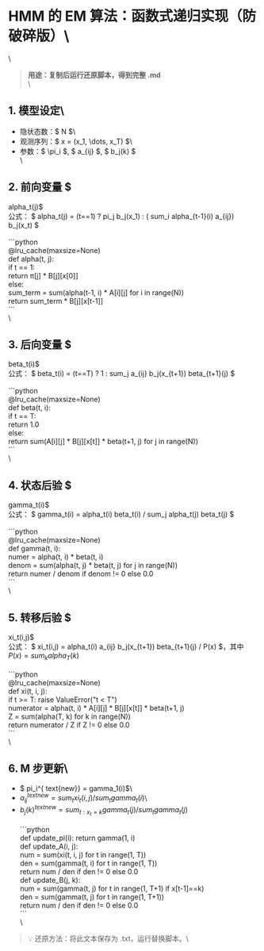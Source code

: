 # HMM 的 EM 算法：函数式递归实现（防破碎版）\
\
> **用途：复制后运行还原脚本，得到完整 .md**\
\
## 1. 模型设定\
- 隐状态数：$ N $\
- 观测序列：$ x = (x_1, \dots, x_T) $\
- 参数：$ \pi_i $, $ a_{ij} $, $ b_j(k) $\
\
## 2. 前向变量 $
alpha_t(j)$\
公式：
$
alpha_t(j) = (t==1) ? 
pi_j b_j(x_1) : (
sum_i 
alpha_{t-1}(i) a_{ij}) b_j(x_t)
$\
\
\`\`\`python\
@lru_cache(maxsize=None)\
def alpha(t, j):\
    if t == 1:\
        return π[j] * B[j][x[0]]\
    else:\
        sum_term = sum(alpha(t-1, i) * A[i][j] for i in range(N))\
        return sum_term * B[j][x[t-1]]\
\`\`\`\
\
## 3. 后向变量 $
beta_t(i)$\
公式：
$
beta_t(i) = (t==T) ? 1 : 
sum_j a_{ij} b_j(x_{t+1}) 
beta_{t+1}(j)
$\
\
\`\`\`python\
@lru_cache(maxsize=None)\
def beta(t, i):\
    if t == T:\
        return 1.0\
    else:\
        return sum(A[i][j] * B[j][x[t]] * beta(t+1, j) for j in range(N))\
\`\`\`\
\
## 4. 状态后验 $
gamma_t(i)$\
公式：
$
gamma_t(i) = 
alpha_t(i) 
beta_t(i) / 
sum_j 
alpha_t(j) 
beta_t(j)
$\
\
\`\`\`python\
@lru_cache(maxsize=None)\
def gamma(t, i):\
    numer = alpha(t, i) * beta(t, i)\
    denom = sum(alpha(t, j) * beta(t, j) for j in range(N))\
    return numer / denom if denom != 0 else 0.0\
\`\`\`\
\
## 5. 转移后验 $
xi_t(i,j)$\
公式：
$
xi_t(i,j) = 
alpha_t(i) a_{ij} b_j(x_{t+1}) 
beta_{t+1}(j) / P(x)
$，其中 $P(x) = 
sum_k 
alpha_T(k)$\
\
\`\`\`python\
@lru_cache(maxsize=None)\
def xi(t, i, j):\
    if t >= T: raise ValueError("t < T")\
    numerator = alpha(t, i) * A[i][j] * B[j][x[t]] * beta(t+1, j)\
    Z = sum(alpha(T, k) for k in range(N))\
    return numerator / Z if Z != 0 else 0.0\
\`\`\`\
\
## 6. M 步更新\
- $
pi_i^{
text{new}} = 
gamma_1(i)$\
- $a_{ij}^{
text{new}} = 
sum_t 
xi_t(i,j) / 
sum_t 
gamma_t(i)$\
- $b_j(k)^{
text{new}} = 
sum_{t:x_t=k} 
gamma_t(j) / 
sum_t 
gamma_t(j)$\
\
\`\`\`python\
def update_pi(i): return gamma(1, i)\
def update_A(i, j):\
    num = sum(xi(t, i, j) for t in range(1, T))\
    den = sum(gamma(t, i) for t in range(1, T))\
    return num / den if den != 0 else 0.0\
def update_B(j, k):\
    num = sum(gamma(t, j) for t in range(1, T+1) if x[t-1]==k)\
    den = sum(gamma(t, j) for t in range(1, T+1))\
    return num / den if den != 0 else 0.0\
\`\`\`\
\
> 💡 还原方法：将此文本保存为 .txt，运行替换脚本。\
